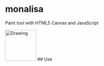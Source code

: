 # monalisa
Paint tool with HTML5 Canvas and JavaScript

<img src="https://github.com/netoguimaraes/monalisa/blob/master/mona_lisa.jpg" alt="Drawing" width="100" height="auto" />
## Use
